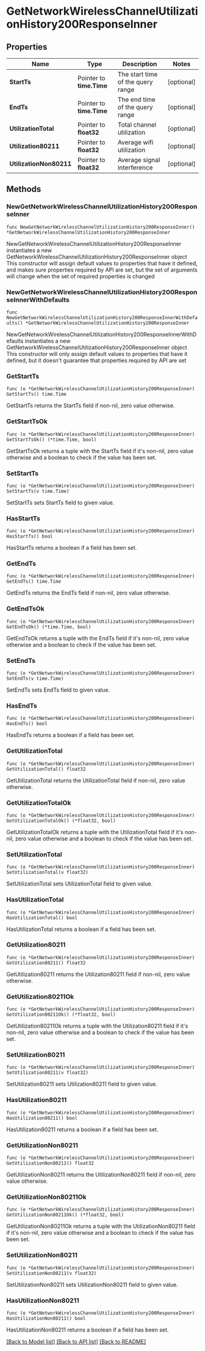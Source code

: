 # GetNetworkWirelessChannelUtilizationHistory200ResponseInner

## Properties

Name | Type | Description | Notes
------------ | ------------- | ------------- | -------------
**StartTs** | Pointer to **time.Time** | The start time of the query range | [optional] 
**EndTs** | Pointer to **time.Time** | The end time of the query range | [optional] 
**UtilizationTotal** | Pointer to **float32** | Total channel utilization | [optional] 
**Utilization80211** | Pointer to **float32** | Average wifi utilization | [optional] 
**UtilizationNon80211** | Pointer to **float32** | Average signal interference | [optional] 

## Methods

### NewGetNetworkWirelessChannelUtilizationHistory200ResponseInner

`func NewGetNetworkWirelessChannelUtilizationHistory200ResponseInner() *GetNetworkWirelessChannelUtilizationHistory200ResponseInner`

NewGetNetworkWirelessChannelUtilizationHistory200ResponseInner instantiates a new GetNetworkWirelessChannelUtilizationHistory200ResponseInner object
This constructor will assign default values to properties that have it defined,
and makes sure properties required by API are set, but the set of arguments
will change when the set of required properties is changed

### NewGetNetworkWirelessChannelUtilizationHistory200ResponseInnerWithDefaults

`func NewGetNetworkWirelessChannelUtilizationHistory200ResponseInnerWithDefaults() *GetNetworkWirelessChannelUtilizationHistory200ResponseInner`

NewGetNetworkWirelessChannelUtilizationHistory200ResponseInnerWithDefaults instantiates a new GetNetworkWirelessChannelUtilizationHistory200ResponseInner object
This constructor will only assign default values to properties that have it defined,
but it doesn't guarantee that properties required by API are set

### GetStartTs

`func (o *GetNetworkWirelessChannelUtilizationHistory200ResponseInner) GetStartTs() time.Time`

GetStartTs returns the StartTs field if non-nil, zero value otherwise.

### GetStartTsOk

`func (o *GetNetworkWirelessChannelUtilizationHistory200ResponseInner) GetStartTsOk() (*time.Time, bool)`

GetStartTsOk returns a tuple with the StartTs field if it's non-nil, zero value otherwise
and a boolean to check if the value has been set.

### SetStartTs

`func (o *GetNetworkWirelessChannelUtilizationHistory200ResponseInner) SetStartTs(v time.Time)`

SetStartTs sets StartTs field to given value.

### HasStartTs

`func (o *GetNetworkWirelessChannelUtilizationHistory200ResponseInner) HasStartTs() bool`

HasStartTs returns a boolean if a field has been set.

### GetEndTs

`func (o *GetNetworkWirelessChannelUtilizationHistory200ResponseInner) GetEndTs() time.Time`

GetEndTs returns the EndTs field if non-nil, zero value otherwise.

### GetEndTsOk

`func (o *GetNetworkWirelessChannelUtilizationHistory200ResponseInner) GetEndTsOk() (*time.Time, bool)`

GetEndTsOk returns a tuple with the EndTs field if it's non-nil, zero value otherwise
and a boolean to check if the value has been set.

### SetEndTs

`func (o *GetNetworkWirelessChannelUtilizationHistory200ResponseInner) SetEndTs(v time.Time)`

SetEndTs sets EndTs field to given value.

### HasEndTs

`func (o *GetNetworkWirelessChannelUtilizationHistory200ResponseInner) HasEndTs() bool`

HasEndTs returns a boolean if a field has been set.

### GetUtilizationTotal

`func (o *GetNetworkWirelessChannelUtilizationHistory200ResponseInner) GetUtilizationTotal() float32`

GetUtilizationTotal returns the UtilizationTotal field if non-nil, zero value otherwise.

### GetUtilizationTotalOk

`func (o *GetNetworkWirelessChannelUtilizationHistory200ResponseInner) GetUtilizationTotalOk() (*float32, bool)`

GetUtilizationTotalOk returns a tuple with the UtilizationTotal field if it's non-nil, zero value otherwise
and a boolean to check if the value has been set.

### SetUtilizationTotal

`func (o *GetNetworkWirelessChannelUtilizationHistory200ResponseInner) SetUtilizationTotal(v float32)`

SetUtilizationTotal sets UtilizationTotal field to given value.

### HasUtilizationTotal

`func (o *GetNetworkWirelessChannelUtilizationHistory200ResponseInner) HasUtilizationTotal() bool`

HasUtilizationTotal returns a boolean if a field has been set.

### GetUtilization80211

`func (o *GetNetworkWirelessChannelUtilizationHistory200ResponseInner) GetUtilization80211() float32`

GetUtilization80211 returns the Utilization80211 field if non-nil, zero value otherwise.

### GetUtilization80211Ok

`func (o *GetNetworkWirelessChannelUtilizationHistory200ResponseInner) GetUtilization80211Ok() (*float32, bool)`

GetUtilization80211Ok returns a tuple with the Utilization80211 field if it's non-nil, zero value otherwise
and a boolean to check if the value has been set.

### SetUtilization80211

`func (o *GetNetworkWirelessChannelUtilizationHistory200ResponseInner) SetUtilization80211(v float32)`

SetUtilization80211 sets Utilization80211 field to given value.

### HasUtilization80211

`func (o *GetNetworkWirelessChannelUtilizationHistory200ResponseInner) HasUtilization80211() bool`

HasUtilization80211 returns a boolean if a field has been set.

### GetUtilizationNon80211

`func (o *GetNetworkWirelessChannelUtilizationHistory200ResponseInner) GetUtilizationNon80211() float32`

GetUtilizationNon80211 returns the UtilizationNon80211 field if non-nil, zero value otherwise.

### GetUtilizationNon80211Ok

`func (o *GetNetworkWirelessChannelUtilizationHistory200ResponseInner) GetUtilizationNon80211Ok() (*float32, bool)`

GetUtilizationNon80211Ok returns a tuple with the UtilizationNon80211 field if it's non-nil, zero value otherwise
and a boolean to check if the value has been set.

### SetUtilizationNon80211

`func (o *GetNetworkWirelessChannelUtilizationHistory200ResponseInner) SetUtilizationNon80211(v float32)`

SetUtilizationNon80211 sets UtilizationNon80211 field to given value.

### HasUtilizationNon80211

`func (o *GetNetworkWirelessChannelUtilizationHistory200ResponseInner) HasUtilizationNon80211() bool`

HasUtilizationNon80211 returns a boolean if a field has been set.


[[Back to Model list]](../README.md#documentation-for-models) [[Back to API list]](../README.md#documentation-for-api-endpoints) [[Back to README]](../README.md)


